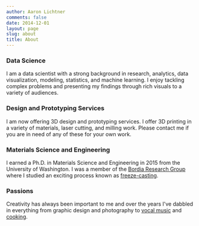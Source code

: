 ```yaml
---
author: Aaron Lichtner
comments: false
date: 2014-12-01
layout: page
slug: about
title: About
---
```



### Data Science

I am a data scientist with a strong background in research, analytics, data visualization, modeling, statistics, and machine learning. I enjoy tackling complex problems and presenting my findings through rich visuals to a variety of audiences.


### Design and Prototyping Services

I am now offering 3D design and prototyping services. I offer 3D printing in a variety of materials, laser cutting, and milling work. Please contact me if you are in need of any of these for your own work.


### Materials Science and Engineering

I earned a Ph.D. in Materials Science and Engineering in 2015 from the University of Washington. I was a member of the [Bordia Research Group](http://www.clemson.edu/ces/departments/mse/people/faculty/bordia.html) where I studied an exciting process known as [freeze-casting](../freeze-casting).


### Passions

Creativity has always been important to me and over the years I've dabbled in everything from graphic design and photography to [vocal music](../a-cappella-arrangements/) and [cooking](http://recipes.aaronlichtner.com).
